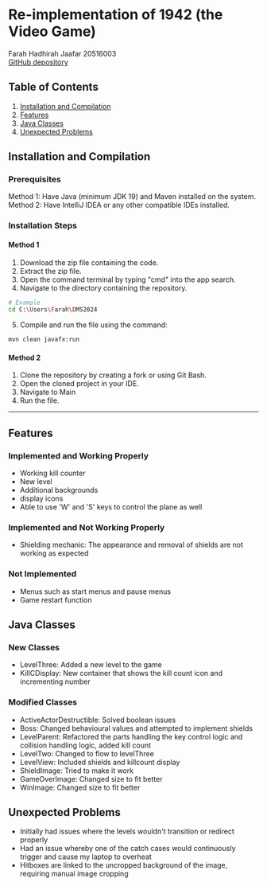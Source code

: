 # Re-implementation of 1942 (the Video Game)
Farah Hadhirah Jaafar 20516003 <br>
<a href="https://github.com/kyeonne/DMS2024">GitHub depository</a>

## Table of Contents
1. [Installation and Compilation](#installation)
2. [Features](#features)
3. [Java Classes](#classes)
4. [Unexpected Problems](#problems)

<h2 id="installation"> Installation and Compilation </h2>

### Prerequisites
Method 1: Have Java (minimum JDK 19) and Maven installed on the system.
Method 2: Have IntelliJ IDEA or any other compatible IDEs installed.

### Installation Steps 
#### Method 1
1. Download the zip file containing the code.
2. Extract the zip file.
3. Open the command terminal by typing "cmd" into the app search.
4. Navigate to the directory containing the repository.
```bash
# Example 
cd C:\Users\Farah\DMS2024
```
5. Compile and run the file using the command:
```bash
mvn clean javafx:run
```
#### Method 2
1. Clone the repository by creating a fork or using Git Bash.
2. Open the cloned project in your IDE.
3. Navigate to Main
4. Run the file.

<hr>
<h2 id="features"> Features </h2>

### Implemented and Working Properly
- Working kill counter
- New level
- Additional backgrounds
- display icons
- Able to use 'W' and 'S' keys to control the plane as well
### Implemented and Not Working Properly
- Shielding mechanic: The appearance and removal of shields are not working as expected
### Not Implemented
- Menus such as start menus and pause menus
- Game restart function

<h2 id="classes"> Java Classes </h2>

### New Classes
- LevelThree: Added a new level to the game
- KillCDisplay: New container that shows the kill count icon and incrementing number
  
### Modified Classes
- ActiveActorDestructible: Solved boolean issues
- Boss: Changed behavioural values and attempted to implement shields
- LevelParent: Refactored the parts handling the key control logic and collision handling logic, added kill count
- LevelTwo: Changed to flow to levelThree
- LevelView: Included shields and killcount display
- ShieldImage: Tried to make it work
- GameOverImage: Changed size to fit better
- WinImage: Changed size to fit better
  
<h2 id="problems"> Unexpected Problems </h2>

- Initially had issues where the levels wouldn't transition or redirect properly
- Had an issue whereby one of the catch cases would continuously trigger and cause my laptop to overheat
- Hitboxes are linked to the uncropped background of the image, requiring manual image cropping
